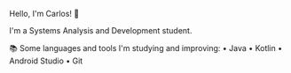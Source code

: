 Hello, I'm Carlos! 👋

I'm a Systems Analysis and Development student.

📚 Some languages and tools I'm studying and improving:
• Java
• Kotlin
• Android Studio
• Git
